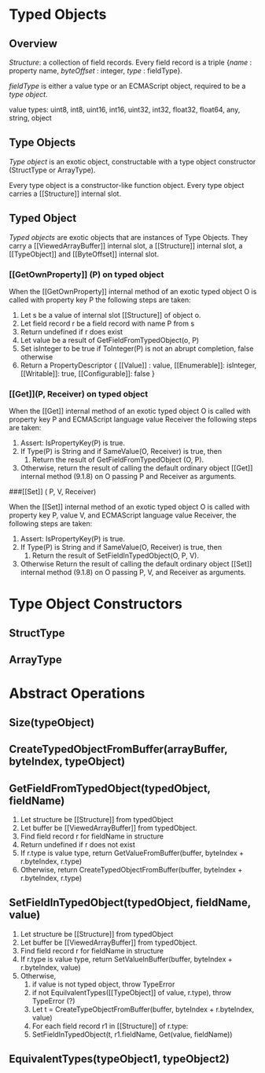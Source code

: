 # Typed Objects

## Overview

_Structure_: a collection of field records. Every field record is a triple {_name_ : property name, _byteOffset_ : integer, _type_ : fieldType}. 

_fieldType_ is either a value type or an ECMAScript object, required to be a _type object_.

value types: uint8, int8, uint16, int16, uint32, int32, float32, float64, any, string, object

## Type Objects
_Type object_ is an exotic object, constructable with a type object constructor (StructType or ArrayType). 

Every type object is a constructor-like function object. Every type object carries a [[Structure]] internal slot. 

## Typed Object
_Typed objects_ are exotic objects that are instances of Type Objects. They carry a [[ViewedArrayBuffer]] internal slot, a [[Structure]] internal slot, a [[TypeObject]] and [[ByteOffset]] internal slot.

### [[GetOwnProperty]] (P) on typed object
When the [[GetOwnProperty]] internal method of an exotic typed object O is called with property key P the following steps are taken:
1. Let s be a value of internal slot [[Structure]] of object o.
1. Let field record r be a field record with name P from s
1. Return undefined if r does exist
1. Let value be a result of GetFieldFromTypedObject(o, P)
1. Set isInteger to be true if ToInteger(P) is not an abrupt completion, false otherwise
1. Return a PropertyDescriptor { [[Value]] : value, [[Enumerable]]: isInteger, [[Writable]]: true, [[Configurable]]: false }


### [[Get]](P, Receiver) on typed object
When the [[Get]] internal method of an exotic typed object O is called with property key P and ECMAScript language 
value Receiver the following steps are taken:

1. Assert: IsPropertyKey(P) is true.
1. If Type(P) is String and if SameValue(O, Receiver) is true, then
    1. Return the result of GetFieldFromTypedObject (O, P).
1. Otherwise, return the result of calling the default ordinary object [[Get]] internal method (9.1.8) on O passing P and Receiver as arguments.


###[[Set]] ( P, V, Receiver)

When the [[Set]] internal method of an exotic typed object O is called with property key P, value V, and ECMAScript language value Receiver, the following steps are taken:

1. Assert: IsPropertyKey(P) is true.
1. If Type(P) is String and if SameValue(O, Receiver) is true, then
   1. Return the result of SetFieldInTypedObject(O, P, V).
1. Otherwise Return the result of calling the default ordinary object [[Set]] internal method (9.1.8) on O passing P, V, and Receiver as arguments.


# Type Object Constructors
## StructType
## ArrayType

# Abstract Operations

## Size(typeObject)

## CreateTypedObjectFromBuffer(arrayBuffer, byteIndex, typeObject)

## GetFieldFromTypedObject(typedObject, fieldName)

1. Let structure be [[Structure]] from typedObject
1. Let buffer be [[ViewedArrayBuffer]] from typedObject.
1. Find field record r for fieldName in structure
1. Return undefined if r does not exist
1. If r.type is value type, return GetValueFromBuffer(buffer, byteIndex + r.byteIndex, r.type)
1. Otherwise, return CreateTypedObjectFromBuffer(buffer, byteIndex + r.byteIndex, r.type)

## SetFieldInTypedObject(typedObject, fieldName, value)

1. Let structure be [[Structure]] from typedObject
1. Let buffer be [[ViewedArrayBuffer]] from typedObject.
1. Find field record r for fieldName in structure
1. If r.type is value type, return SetValueInBuffer(buffer, byteIndex + r.byteIndex, value)
1. Otherwise,
   1. if value is not typed object, throw TypeError
   1. if not EquilvalentTypes([[TypeObject]] of value, r.type), throw TypeError (?)
   1. Let t = CreateTypeObjectFromBuffer(buffer, byteIndex + r.byteIndex, value)
   1. For each field record r1 in [[Structure]] of r.type:
     1. SetFieldInTypedObject(t, r1.fieldName, Get(value, fieldName))

## EquivalentTypes(typeObject1, typeObject2)

